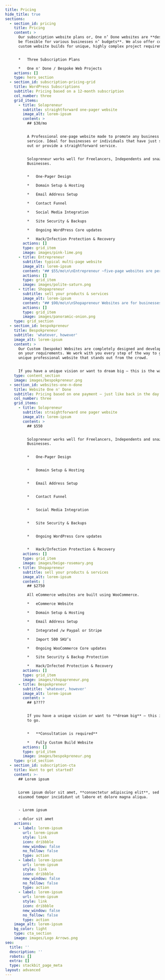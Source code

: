 ```yaml
---
title: Pricing
hide_title: true
sections:
  - section_id: pricing
    title: Pricing
    content: >
      Our subscription website plans or, One n’ Done websites are **designed to
      be flexible for various businesses n’ budgets**. We also offer completely
      custom website builds for unique, highly complex project requirements.


      *   Three Subscription Plans

      *   One n' Done / Bespoke Web Projects
    actions: []
    type: hero_section
  - section_id: subscription-pricing-grid
    title: WordPress Subscriptions
    subtitle: Pricing based on a 12-month subscription
    col_number: three
    grid_items:
      - title: Solopreneur
        subtitle: straightforward one-pager website
        image_alt: lorem-ipsum
        content: >
          ## $30/mo


          A Professional one-page website made to promote any business or
          service. Ideal for businesses or individuals that have just started
          out or provide a straightforward service.


          Solopreneur works well for Freelancers, Independents and snazzy new
          Businesses.


          *   One-Pager Design

          *   Domain Setup & Hosting

          *   Email Address Setup

          *   Contact Funnel

          *   Social Media Integration

          *   Site Security & Backups

          *   Ongoing WordPress Core updates

          *   Hack/Infection Protection & Recovery
        actions: []
        type: grid_item
        image: images/pink-lime.png
      - title: Entrepreneur
        subtitle: typical multi-page website
        image_alt: lorem-ipsum
        content: "## $55/mo\n\nEntrepreneur ~five-page websites are perfect for small to medium-sized businesses and freelancers, that want to provide standard services to their\_customers.\n\nIdeal for anyone in the Art & Beauty, Design, Construction and Legal industries.\n\n*   Multi-Page (~5) Brochure Website\n*   Domain Setup & Hosting\n*   Email Address Setup\n*   Contact Funnel\n*   Social Media Integration\n*   Ongoing WordPress Core updates\n*   Site Security & Backups\n*   Hack/Infected Protection & Recovery\n"
        actions: []
        type: grid_item
        image: images/polite-saturn.png
      - title: Shopapreneur
        subtitle: sell your products & services
        image_alt: lorem-ipsum
        content: "## $90/mo\n\nShopapreneur Websites are for businesses that want to sell products or services online. All eCommerce websites are built using WooCommerce allowing for a large selection of plugins and store customizations.\n\nAll Stores are integrated with PayPal or Stripe as standard gateways. With an added charge we can integrate your\_store with\_[*almost any other payment gateway*](https://woocommerce.com/product-category/woocommerce-extensions/payment-gateways/)\_you require.\n\n*   eCommerce Website\n*   Domain Setup & Hosting\n*   Email Address Setup\n*   Integrated /w Paypal or Stripe\n*   Import 500 SKU's\n*   Ongoing WooCommerce Core updates\n*   Site Security & Backup Protection\n*   Hack/Infected Protection & Recovery\n"
        actions: []
        type: grid_item
        image: images/panoramic-onion.png
    type: grid_section
  - section_id: bespokpreneur
    title: Bespokpreneur
    subtitle: 'whatever, however'
    image_alt: lorem-ipsum
    content: >
      Our Custom (bespoke) Websites are completely designed and developed based
      on your requirements. We work with you every step of the way to get that
      unique professional website that stands out from the crowd.


      If you have a unique vision or want to dream big – this is the way to go.
    type: content_section
    image: images/bespokpreneur.png
  - section_id: websites-one-n-done
    title: Website One n' Done
    subtitle: Pricing based on one payment – just like back in the day.
    col_number: three
    grid_items:
      - title: Solopreneur
        subtitle: straightforward one pager website
        image_alt: lorem-ipsum
        content: >
          ## $550


          Solopreneur works well for Freelancers, Independents and snazzy new
          Businesses.


          *   One-Pager Design


          *   Domain Setup & Hosting


          *   Email Address Setup


          *   Contact Funnel


          *   Social Media Integration


          *   Site Security & Backups


          *   Ongoing WordPress Core updates


          *   Hack/Infection Protection & Recovery
        actions: []
        type: grid_item
        image: images/beige-rosemary.png
      - title: Shopapreneur
        subtitle: sell your products & services
        image_alt: lorem-ipsum
        content: |
          ## $2750

          All eCommerce websites are built using WooCommerce.

          *   eCommerce Website

          *   Domain Setup & Hosting

          *   Email Address Setup

          *   Integrated /w Paypal or Stripe

          *   Import 500 SKU’s

          *   Ongoing WooCommerce Core updates

          *   Site Security & Backup Protection

          *   Hack/Infected Protection & Recovery
        actions: []
        type: grid_item
        image: images/shopapreneur.png
      - title: Bespokpreneur
        subtitle: 'whatever, however'
        image_alt: lorem-ipsum
        content: >
          ## $????


          If you have a unique vision or want to **dream big** – this is the way
          to go.


          *   **Consultation is required**

          *   Fully Custom Build Website
        actions: []
        type: grid_item
        image: images/bespokpreneur.png
    type: grid_section
  - section_id: subscription-cta
    title: Want to get started?
    content: >-
      ## Lorem ipsum


      Lorem ipsum dolor sit amet, **consectetur adipiscing elit**, sed do
      eiusmod tempor incididunt ut labore et dolore magna aliqua.


      - Lorem ipsum

      - dolor sit amet
    actions:
      - label: lorem-ipsum
        url: lorem-ipsum
        style: link
        icon: dribbble
        new_window: false
        no_follow: false
        type: action
      - label: lorem-ipsum
        url: lorem-ipsum
        style: link
        icon: dribbble
        new_window: false
        no_follow: false
        type: action
      - label: lorem-ipsum
        url: lorem-ipsum
        style: link
        icon: dribbble
        new_window: false
        no_follow: false
        type: action
    image_alt: lorem-ipsum
    bg_color: light
    type: cta_section
    image: images/Logo Arrows.png
seo:
  title: ''
  description: ''
  robots: []
  extra: []
  type: stackbit_page_meta
layout: advanced
---
```

